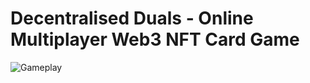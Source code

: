 # Decentralised Duals - Online Multiplayer Web3 NFT Card Game
![Gameplay](https://i.ibb.co/4P2C08x/image.png)




